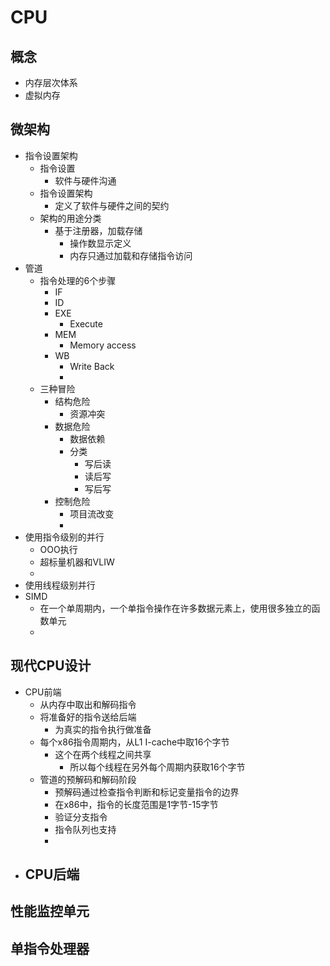 # CPU
## 概念
- 内存层次体系
- 虚拟内存

## 微架构
- 指令设置架构
	- 指令设置
		- 软件与硬件沟通
	- 指令设置架构
		- 定义了软件与硬件之间的契约
	- 架构的用途分类
		- 基于注册器，加载存储
			- 操作数显示定义
			- 内存只通过加载和存储指令访问
- 管道
    - 指令处理的6个步骤
	    - IF
	    - ID
	    - EXE
		    - Execute
	    - MEM
		    - Memory access
	    - WB
		    - Write Back
		    - 
	- 三种冒险
		- 结构危险
			- 资源冲突
		- 数据危险
	        - 数据依赖
			- 分类
				- 写后读
				- 读后写
				- 写后写
		- 控制危险
			- 项目流改变
			- 
- 使用指令级别的并行
	- OOO执行
	- 超标量机器和VLIW
	- 
- 使用线程级别并行
- SIMD
	- 在一个单周期内，一个单指令操作在许多数据元素上，使用很多独立的函数单元
	- 

## 现代CPU设计
- CPU前端
	- 从内存中取出和解码指令
	- 将准备好的指令送给后端
		- 为真实的指令执行做准备
	- 每个x86指令周期内，从L1 I-cache中取16个字节
		- 这个在两个线程之间共享
			- 所以每个线程在另外每个周期内获取16个字节
    - 管道的预解码和解码阶段
	    - 预解码通过检查指令判断和标记变量指令的边界
	    - 在x86中，指令的长度范围是1字节-15字节
	    - 验证分支指令
	    - 指令队列也支持
	    - 
- CPU后端
	- 

## 性能监控单元


## 单指令处理器